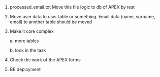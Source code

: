 1. processed_email.txt 
Move this file logic to db of APEX by rest
2. Move user data to user table or something. Email data
   (name, surname, email) to another table should
be moved
3. Make it core complex

   a. more tables

   b. look in the task
4. Check the work of the APEX forms
5. BE deployment